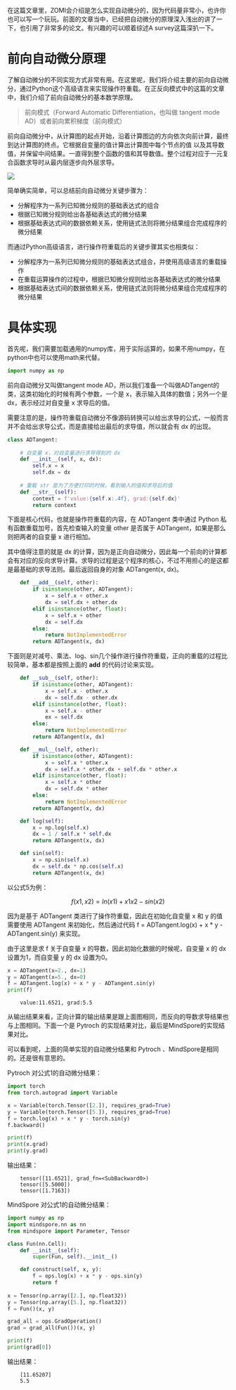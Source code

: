 <!--适用于[License](https://github.com/chenzomi12/DeepLearningSystem/blob/main/LICENSE)版权许可-->

在这篇文章里，ZOMI会介绍是怎么实现自动微分的，因为代码量非常小，也许你也可以写一个玩玩。前面的文章当中，已经把自动微分的原理深入浅出的讲了一下，也引用了非常多的论文。有兴趣的可以顺着综述A survey这篇深扒一下。

# 前向自动微分原理

了解自动微分的不同实现方式非常有用。在这里呢，我们将介绍主要的前向自动微分，通过Python这个高级语言来实现操作符重载。在正反向模式中的这篇的文章中，我们介绍了前向自动微分的基本数学原理。

> 前向模式（Forward Automatic Differentiation，也叫做 tangent mode AD）或者前向累积梯度（前向模式）

前向自动微分中，从计算图的起点开始，沿着计算图边的方向依次向前计算，最终到达计算图的终点。它根据自变量的值计算出计算图中每个节点的值 以及其导数值，并保留中间结果。一直得到整个函数的值和其导数值。整个过程对应于一元复合函数求导时从最内层逐步向外层求导。

![](images/ad/WX20220522-180607@2x.png)

简单确实简单，可以总结前向自动微分关键步骤为：

- 分解程序为一系列已知微分规则的基础表达式的组合
- 根据已知微分规则给出各基础表达式的微分结果
- 根据基础表达式间的数据依赖关系，使用链式法则将微分结果组合完成程序的微分结果

而通过Python高级语言，进行操作符重载后的关键步骤其实也相类似：

- 分解程序为一系列已知微分规则的基础表达式组合，并使用高级语言的重载操作
- 在重载运算操作的过程中，根据已知微分规则给出各基础表达式的微分结果
-  根据基础表达式间的数据依赖关系，使用链式法则将微分结果组合完成程序的微分结果

# 具体实现

首先呢，我们需要加载通用的numpy库，用于实际运算的，如果不用numpy，在python中也可以使用math来代替。


```python
import numpy as np
```

前向自动微分又叫做tangent mode AD，所以我们准备一个叫做ADTangent的类，这类初始化的时候有两个参数，一个是 x，表示输入具体的数值；另外一个是 dx，表示经过对自变量 x 求导后的值。

需要注意的是，操作符重载自动微分不像源码转换可以给出求导的公式，一般而言并不会给出求导公式，而是直接给出最后的求导值，所以就会有 dx 的出现。


```python
class ADTangent:
    
    # 自变量 x，对自变量进行求导得到的 dx
    def __init__(self, x, dx):
        self.x = x
        self.dx = dx
    
    # 重载 str 是为了方便打印的时候，看到输入的值和求导后的值
    def __str__(self):
        context = f'value:{self.x:.4f}, grad:{self.dx}'
        return context
```

下面是核心代码，也就是操作符重载的内容，在 ADTangent 类中通过 Python 私有函数重载加号，首先检查输入的变量 other 是否属于 ADTangent，如果是那么则把两者的自变量 x 进行相加。

其中值得注意的就是 dx 的计算，因为是正向自动微分，因此每一个前向的计算都会有对应的反向求导计算。求导的过程是这个程序的核心，不过不用担心的是这都是最基础的求导法则。最后返回自身的对象 ADTangent(x, dx)。


```python
    def __add__(self, other):
        if isinstance(other, ADTangent):
            x = self.x + other.x
            dx = self.dx + other.dx
        elif isinstance(other, float):
            x = self.x + other
            dx = self.dx
        else:
            return NotImplementedError
        return ADTangent(x, dx)
```

下面则是对减号、乘法、log、sin几个操作进行操作符重载，正向的重载的过程比较简单，基本都是按照上面的 __add__ 的代码讨论来实现。


```python
    def __sub__(self, other):
        if isinstance(other, ADTangent):
            x = self.x - other.x
            dx = self.dx - other.dx
        elif isinstance(other, float):
            x = self.x - other
            ex = self.dx
        else:
            return NotImplementedError
        return ADTangent(x, dx)

    def __mul__(self, other):
        if isinstance(other, ADTangent):
            x = self.x * other.x
            dx = self.x * other.dx + self.dx * other.x
        elif isinstance(other, float):
            x = self.x * other
            dx = self.dx * other
        else:
            return NotImplementedError
        return ADTangent(x, dx)

    def log(self):
        x = np.log(self.x)
        dx = 1 / self.x * self.dx
        return ADTangent(x, dx)

    def sin(self):
        x = np.sin(self.x)
        dx = self.dx * np.cos(self.x)
        return ADTangent(x, dx)
```

以公式5为例：

$$
f(x1,x2)=ln(x1)+x1x2−sin(x2) \tag{1}
$$

因为是基于 ADTangent 类进行了操作符重载，因此在初始化自变量 x 和 y 的值需要使用 ADTangent 来初始化，然后通过代码 f = ADTangent.log(x) + x * y - ADTangent.sin(y) 来实现。

由于这里是求 f 关于自变量 x 的导数，因此初始化数据的时候呢，自变量 x 的 dx 设置为1，而自变量 y 的 dx 设置为0。


```python
x = ADTangent(x=2., dx=1)
y = ADTangent(x=5., dx=0)
f = ADTangent.log(x) + x * y - ADTangent.sin(y)
print(f)
```

```text
    value:11.6521, grad:5.5
```

从输出结果来看，正向计算的输出结果是跟上面图相同，而反向的导数求导结果也与上图相同。下面一个是 Pytroch 的实现结果对比，最后是MindSpore的实现结果对比。

可以看到呢，上面的简单实现的自动微分结果和 Pytroch 、MindSpore是相同的。还是很有意思的。

Pytroch 对公式1的自动微分结果：

```python
import torch
from torch.autograd import Variable

x = Variable(torch.Tensor([2.]), requires_grad=True)
y = Variable(torch.Tensor([5.]), requires_grad=True)
f = torch.log(x) + x * y - torch.sin(y)
f.backward()

print(f)
print(x.grad)
print(y.grad)
```

输出结果：

```text
    tensor([11.6521], grad_fn=<SubBackward0>)
    tensor([5.5000])
    tensor([1.7163])
```

MindSpore 对公式1的自动微分结果：

```python
import numpy as np
import mindspore.nn as nn
from mindspore import Parameter, Tensor

class Fun(nn.Cell):
    def __init__(self):
        super(Fun, self).__init__()

    def construct(self, x, y):
        f = ops.log(x) + x * y - ops.sin(y)
        return f
    
x = Tensor(np.array([2.], np.float32))
y = Tensor(np.array([5.], np.float32))
f = Fun()(x, y)

grad_all = ops.GradOperation()
grad = grad_all(Fun())(x, y)

print(f)
print(grad[0])

```

输出结果：

```text
    [11.65207]
    5.5
```